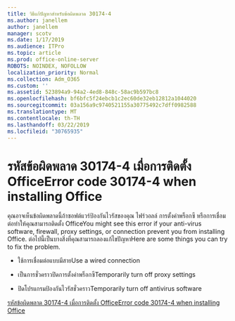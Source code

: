 ```yaml
---
title: วิธีแก้ปัญหาสำหรับข้อผิดพลาด 30174-4
ms.author: janellem
author: janellem
manager: scotv
ms.date: 1/17/2019
ms.audience: ITPro
ms.topic: article
ms.prod: office-online-server
ROBOTS: NOINDEX, NOFOLLOW
localization_priority: Normal
ms.collection: Adm_O365
ms.custom: ''
ms.assetid: 523894a9-94a2-4ed8-848c-58ac9b597bc8
ms.openlocfilehash: bf6bfc5f24ebcb1c2ec60de32eb12812a1044020
ms.sourcegitcommit: 03a156a9c9740521155a30775492c7dff0982588
ms.translationtype: MT
ms.contentlocale: th-TH
ms.lasthandoff: 03/22/2019
ms.locfileid: "30765935"
---
```

# <a name="error-code-30174-4-when-installing-office"></a><span data-ttu-id="77b14-102">รหัสข้อผิดพลาด 30174-4 เมื่อการติดตั้ง Office</span><span class="sxs-lookup"><span data-stu-id="77b14-102">Error code 30174-4 when installing Office</span></span>

<span data-ttu-id="77b14-103">คุณอาจเห็นข้อผิดพลาดนี้ถ้าซอฟต์แวร์ป้องกันไวรัสของคุณ ไฟร์วอลล์ การตั้งค่าพร็อกซี หรือการเชื่อมต่อทำให้คุณสามารถติดตั้ง Office</span><span class="sxs-lookup"><span data-stu-id="77b14-103">You might see this error if your anti-virus software, firewall, proxy settings, or connection prevent you from installing Office.</span></span> <span data-ttu-id="77b14-104">ต่อไปนี้เป็นบางสิ่งที่คุณสามารถลองแก้ไขปัญหา</span><span class="sxs-lookup"><span data-stu-id="77b14-104">Here are some things you can try to fix the problem.</span></span>
  
- <span data-ttu-id="77b14-105">ใช้การเชื่อมต่อแบบมีสาย</span><span class="sxs-lookup"><span data-stu-id="77b14-105">Use a wired connection</span></span>
    
- <span data-ttu-id="77b14-106">เป็นการชั่วคราวปิดการตั้งค่าพร็อกซี</span><span class="sxs-lookup"><span data-stu-id="77b14-106">Temporarily turn off proxy settings</span></span>
    
- <span data-ttu-id="77b14-107">ปิดโปรแกรมป้องกันไวรัสชั่วคราว</span><span class="sxs-lookup"><span data-stu-id="77b14-107">Temporarily turn off antivirus software</span></span>
    
[<span data-ttu-id="77b14-108">รหัสข้อผิดพลาด 30174-4 เมื่อการติดตั้ง Office</span><span class="sxs-lookup"><span data-stu-id="77b14-108">Error code 30174-4 when installing Office</span></span>](https://support.office.com/article/5d5551db-266f-47b3-93fc-d51c2e8f4c0b?wt.mc_id=Alchemy_ClientDIA)
  

